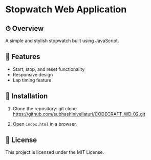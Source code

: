 # Stopwatch Web Application

## ⏱ Overview
A simple and stylish stopwatch built using JavaScript.

## 🎨 Features
- Start, stop, and reset functionality
- Responsive design
- Lap timing feature

## 🔧 Installation
1. Clone the repository:
git clone https://github.com/subhashinivellaturi/CODECRAFT_WD_02.git

2. Open `index.html` in a browser.

## 📜 License
This project is licensed under the MIT License.

